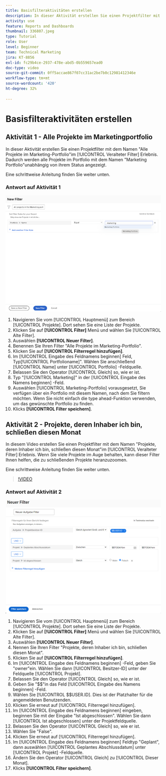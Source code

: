 ```yaml
---
title: Basisfilteraktivitäten erstellen
description: In dieser Aktivität erstellen Sie einen Projektfilter mit dem Namen "Projekte, die in diesem Monat abgeschlossen werden".
activity: use
feature: Reports and Dashboards
thumbnail: 336807.jpeg
type: Tutorial
role: User
level: Beginner
team: Technical Marketing
jira: KT-8856
exl-id: fc29b4ce-2937-478e-abd5-0b559657ead0
doc-type: video
source-git-commit: 0ff5accae867f07cc31ac2be7b0c12981412346e
workflow-type: tm+mt
source-wordcount: '420'
ht-degree: 32%

---
```


# Basisfilteraktivitäten erstellen

## Aktivität 1 - Alle Projekte im Marketingportfolio

In dieser Aktivität erstellen Sie einen Projektfilter mit dem Namen &quot;Alle Projekte im Marketing-Portfolio&quot;im [!UICONTROL Veralteter Filter] Erlebnis. Dadurch werden alle Projekte im Portfolio mit dem Namen &quot;Marketing Portfolio&quot;unabhängig von ihrem Status angezeigt.

Eine schrittweise Anleitung finden Sie weiter unten.

### Antwort auf Aktivität 1

![Ein Screenshot des Bildschirms zum Erstellen eines neuen Filters](assets/basic-filter-activity-1.png)

1. Navigieren Sie vom [!UICONTROL Hauptmenü] zum Bereich [!UICONTROL Projekte]. Dort sehen Sie eine Liste der Projekte.
1. Klicken Sie auf **[!UICONTROL Filter]** Menü und wählen Sie [!UICONTROL Alte Filter].
1. Auswählen **[!UICONTROL Neuer Filter]**.
1. Benennen Sie Ihren Filter &quot;Alle Projekte im Marketing-Portfolio&quot;.
1. Klicken Sie auf **[!UICONTROL Filterregel hinzufügen]**.
1. Im [!UICONTROL Eingabe des Feldnamens beginnen] Feld, Typ[!UICONTROL Portfolioname]&quot;. Wählen Sie anschließend [!UICONTROL Name] unter [!UICONTROL Portfolio] -Feldquelle.
1. Belassen Sie den Operator [!UICONTROL Gleich] so, wie er ist.
1. Typ &quot;[!UICONTROL Marketing]&quot; in der [!UICONTROL Eingabe des Namens beginnen] -Feld.
1. Auswählen [!UICONTROL Marketing-Portfolio] vorausgesetzt, Sie verfügen über ein Portfolio mit diesem Namen, nach dem Sie filtern möchten. Wenn Sie nicht einfach die type ahead-Funktion verwenden, um das gewünschte Portfolio zu finden.
1. Klicks **[!UICONTROL Filter speichern]**.

## Aktivität 2 - Projekte, deren Inhaber ich bin, schließen diesen Monat

In diesem Video erstellen Sie einen Projektfilter mit dem Namen &quot;Projekte, deren Inhaber ich bin, schließen diesen Monat&quot;im [!UICONTROL Veralteter Filter] Erlebnis. Wenn Sie viele Projekte im Auge behalten, kann dieser Filter Ihnen helfen, die zu schließenden Projekte heranzuzoomen.

Eine schrittweise Anleitung finden Sie weiter unten.

>[!VIDEO](https://video.tv.adobe.com/v/336807/?quality=12&learn=on)

### Antwort auf Aktivität 2

![Ein Screenshot des Bildschirms zum Erstellen eines neuen Filters](assets/basic-filter-activity-updated-6-15-21.png)

1. Navigieren Sie vom [!UICONTROL Hauptmenü] zum Bereich [!UICONTROL Projekte]. Dort sehen Sie eine Liste der Projekte.
1. Klicken Sie auf **[!UICONTROL Filter]** Menü und wählen Sie [!UICONTROL Alte Filter].
1. Auswählen **[!UICONTROL Neuer Filter]**.
1. Nennen Sie Ihren Filter &quot;Projekte, deren Inhaber ich bin, schließen diesen Monat&quot;.
1. Klicken Sie auf **[!UICONTROL Filterregel hinzufügen]**.
1. Im [!UICONTROL Eingabe des Feldnamens beginnen] -Feld, geben Sie &quot;owner&quot;ein. Wählen Sie dann [!UICONTROL Besitzer-ID] unter der Feldquelle [!UICONTROL Projekt].
1. Belassen Sie den Operator [!UICONTROL Gleich] so, wie er ist.
1. Geben Sie &quot;$$&quot;in das Feld [!UICONTROL Eingabe des Namens beginnen] -Feld.
1. Wählen Sie [!UICONTROL $$USER.ID]. Dies ist der Platzhalter für die angemeldeten Benutzenden.
1. Klicken Sie erneut auf [!UICONTROL Filterregel hinzufügen].
1. Im [!UICONTROL Eingabe des Feldnamens beginnen] eingeben, beginnen Sie mit der Eingabe &quot;Ist abgeschlossen&quot;. Wählen Sie dann [!UICONTROL Ist abgeschlossen] unter der Projektfeldquelle.
1. Belassen Sie den Operator [!UICONTROL Gleich] so, wie er ist.
1. Wählen Sie &quot;False&quot;.
1. Klicken Sie erneut auf [!UICONTROL Filterregel hinzufügen].
1. Im [!UICONTROL Eingabe des Feldnamens beginnen] Feldtyp &quot;Geplant&quot;, dann auswählen [!UICONTROL Geplantes Abschlussdatum] unter [!UICONTROL Projekt] -Feldquelle.
1. Ändern Sie den Operator [!UICONTROL Gleich] zu [!UICONTROL Dieser Monat].
1. Klicks **[!UICONTROL Filter speichern]**.
